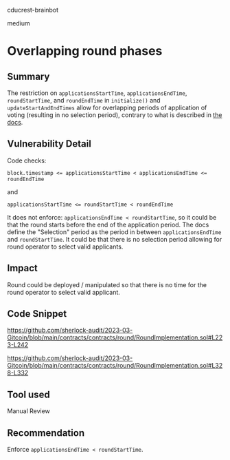 cducrest-brainbot

medium

# Overlapping round phases

## Summary

The restriction on `applicationsStartTime`, `applicationsEndTime`, `roundStartTime`, and `roundEndTime` in `initialize()` and `updateStartAndEndTimes` allow for overlapping periods of application of voting (resulting in no selection period), contrary to what is described in [the docs](https://docs.allo.gitcoin.co/core-concepts/round).

## Vulnerability Detail

Code checks:

`block.timestamp <= applicationsStartTime < applicationsEndTime <= roundEndTime` 

and

`applicationsStartTime <= roundStartTime < roundEndTime` 

It does not enforce: `applicationsEndTime < roundStartTime`, so it could be that the round starts before the end of the application period. The docs define the "Selection" period as the period in between `applicationsEndTime` and `roundStartTime`. It could be that there is no selection period allowing for round operator to select valid applicants.

## Impact

Round could be deployed / manipulated so that there is no time for the round operator to select valid applicant.

## Code Snippet

https://github.com/sherlock-audit/2023-03-Gitcoin/blob/main/contracts/contracts/round/RoundImplementation.sol#L223-L242

https://github.com/sherlock-audit/2023-03-Gitcoin/blob/main/contracts/contracts/round/RoundImplementation.sol#L328-L332

## Tool used

Manual Review

## Recommendation

Enforce `applicationsEndTime < roundStartTime`.